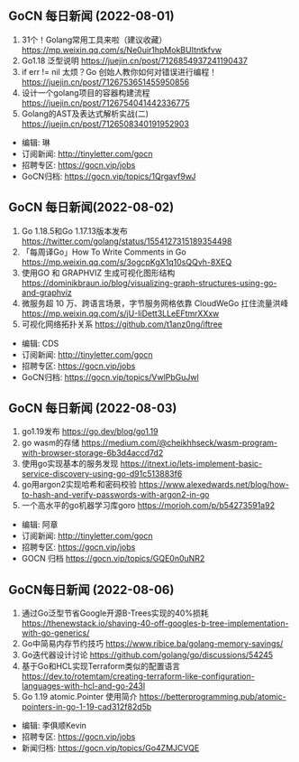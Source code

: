 ## GoCN 每日新闻 (2022-08-01)

1.  31个！Golang常用工具来啦（建议收藏） https://mp.weixin.qq.com/s/Ne0uir1hpMokBUItntkfvw
2. Go1.18 泛型说明 https://juejin.cn/post/7126854937241190437
3. if err != nil 太烦？Go 创始人教你如何对错误进行编程！ https://juejin.cn/post/7126753651455950856
4. 设计一个golang项目的容器构建流程 https://juejin.cn/post/7126754041442336775
5. Golang的AST及表达式解析实战(二) https://juejin.cn/post/7126508340191952903

- 编辑: 琳 
- 订阅新闻: http://tinyletter.com/gocn
- 招聘专区: https://gocn.vip/jobs
- GoCN归档: https://gocn.vip/topics/1Qrgavf9wJ

## GoCN 每日新闻(2022-08-02)

1.  Go 1.18.5和Go 1.17.13版本发布 https://twitter.com/golang/status/1554127315189354498
2. 「每周译Go」How To Write Comments in Go https://mp.weixin.qq.com/s/3ogcpKgX1q10sQQvh-8XEQ
3. 使用GO 和 GRAPHVIZ 生成可视化图形结构 https://dominikbraun.io/blog/visualizing-graph-structures-using-go-and-graphviz
4. 微服务超 10 万、跨语言场景，字节服务网格依靠 CloudWeGo 扛住流量洪峰 https://mp.weixin.qq.com/s/jU-IiDett3LLeEFtmrXXxw
5. 可视化网络拓扑关系 https://github.com/t1anz0ng/iftree

* 编辑: CDS
* 订阅新闻: http://tinyletter.com/gocn
* 招聘专区: https://gocn.vip/jobs
* GoCN归档: https://gocn.vip/topics/VwlPbGuJwl

## GoCN 每日新闻 (2022-08-03)
1. go1.19发布 https://go.dev/blog/go1.19
2. go wasm的存储 https://medium.com/@cheikhhseck/wasm-program-with-browser-storage-6b3d4accd7d2
3. 使用go实现基本的服务发现 https://itnext.io/lets-implement-basic-service-discovery-using-go-d91c513883f6
4.  go用argon2实现哈希和密码校验 https://www.alexedwards.net/blog/how-to-hash-and-verify-passwords-with-argon2-in-go
5. 一个高水平的go机器学习库goro https://morioh.com/p/b54273591a92

* 编辑: 阿章
* 订阅新闻: http://tinyletter.com/gocn
* 招聘专区: https://gocn.vip/jobs
* GOCN 归档 https://gocn.vip/topics/GQE0n0uNR2

## GoCN每日新闻 (2022-08-06)

1. 通过Go泛型节省Google开源B-Trees实现的40%损耗 https://thenewstack.io/shaving-40-off-googles-b-tree-implementation-with-go-generics/
2. Go中简易内存节约技巧 https://www.ribice.ba/golang-memory-savings/
3. Go迭代器设计讨论 https://github.com/golang/go/discussions/54245
4. 基于Go和HCL实现Terraform类似的配置语言 https://dev.to/rotemtam/creating-terraform-like-configuration-languages-with-hcl-and-go-243l
5. Go 1.19 atomic.Pointer 使用简介 https://betterprogramming.pub/atomic-pointers-in-go-1-19-cad312f82d5b

* 编辑: 李俱顺Kevin
* 招聘专区: https://gocn.vip/jobs
* 新闻归档: https://gocn.vip/topics/Go4ZMJCVQE

